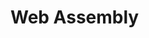 # Web Assembly

<post-preview image="https://cdn-images-1.medium.com/max/1600/1*fb19K-mU-ipu0NRpc_p2pA.png" imageAlt= "Web Assembly" title="Introduction to Web Assembly" tag="web-assembly" url="/blog/IntroToWebAssembly.html" >
</post-preview>